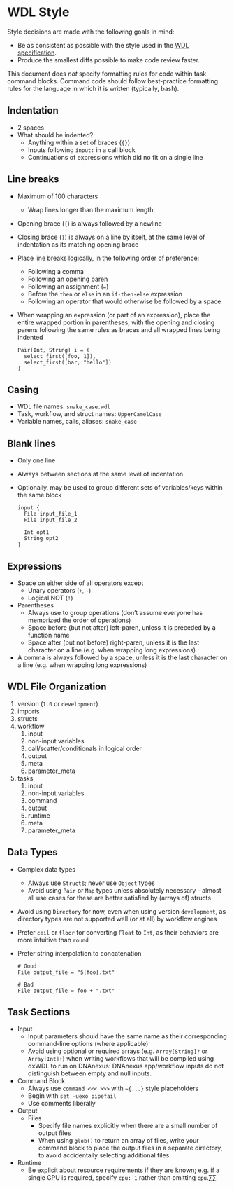 # WDL Style

Style decisions are made with the following goals in mind:

* Be as consistent as possible with the style used in the [WDL specification](https://github.com/openwdl/wdl/blob/master/versions/1.0/SPEC.md).
* Produce the smallest diffs possible to make code review faster.

This document does *not* specify formatting rules for code within task command blocks. Command code should follow best-practice formatting rules for the language in which it is written (typically, bash).

## Indentation

* 2 spaces
* What should be indented?
    * Anything within a set of braces (`{}`)
    * Inputs following `input:` in a call block
    * Continuations of expressions which did no fit on a single line

## Line breaks

* Maximum of 100 characters
    * Wrap lines longer than the maximum length
* Opening brace (`{`) is always followed by a newline
* Closing brace (`}`) is always on a line by itself, at the same level of indentation as its matching opening brace
* Place line breaks logically, in the following order of preference:
    * Following a comma
    * Following an opening paren
    * Following an assignment (`=`)
    * Before the `then` or `else` in an `if-then-else` expression
    * Following an operator that would otherwise be followed by a space
* When wrapping an expression (or part of an expression), place the entire wrapped portion in parentheses, with the opening and closing parens following the same rules as braces and all wrapped lines being indented
    
    ```wdl
    Pair[Int, String] i = (
      select_first([foo, 1]),
      select_first([bar, "hello"])
    )
    ```
## Casing

* WDL file names: `snake_case.wdl`
* Task, workflow, and struct names: `UpperCamelCase` 
* Variable names, calls, aliases: `snake_case`

## Blank lines

* Only one line
* Always between sections at the same level of indentation
* Optionally, may be used to group different sets of variables/keys within the same block

    ```wdl
    input {
      File input_file_1
      File input_file_2
  
      Int opt1
      String opt2
    }
    ```

## Expressions

* Space on either side of all operators except
    * Unary operators (`+`, `-`)
    * Logical NOT (`!`)
* Parentheses
    * Always use to group operations (don’t assume everyone has memorized the order of operations)
    * Space before (but not after) left-paren, unless it is preceded by a function name
    * Space after (but not before) right-paren, unless it is the last character on a line (e.g. when wrapping long expressions)
* A comma is always followed by a space, unless it is the last character on a line (e.g. when wrapping long expressions)

## WDL File Organization

1. version (`1.0` or `development`)
1. imports
1. structs
1. workflow
    1. input
    1. non-input variables
    1. call/scatter/conditionals in logical order
    1. output
    1. meta
    1. parameter_meta
1. tasks
    1. input
    1. non-input variables
    1. command
    1. output
    1. runtime
    1. meta
    1. parameter_meta

## Data Types

* Complex data types
    * Always use `Struct`s; never use `Object` types
    * Avoid using `Pair` or `Map` types unless absolutely necessary - almost all use cases for these are better satisfied by (arrays of) structs
* Avoid using `Directory` for now, even when using version `development`, as directory types are not supported well (or at all) by workflow engines
* Prefer `ceil` or `floor` for converting `Float` to `Int`, as their behaviors are more intuitive than `round`
* Prefer string interpolation to concatenation

    ```wdl
    # Good
    File output_file = "${foo}.txt"
    
    # Bad
    File output_file = foo + ".txt"
    ```

## Task Sections

* Input
    * Input parameters should have the same name as their corresponding command-line options (where applicable)
    * Avoid using optional or required arrays (e.g. `Array[String]?` or `Array[Int]+`) when writing workflows that will be compiled using dxWDL to run on DNAnexus: DNAnexus app/workflow inputs do not distinguish between empty and null inputs.
* Command Block
    * Always use `command <<< >>>` with `~{...}` style placeholders
    * Begin with `set -uexo pipefail`
    * Use comments liberally
* Output
    * Files
        * Specify file names explicitly when there are a small number of output files
        * When using `glob()` to return an array of files, write your command block to place the output files in a separate directory, to avoid accidentally selecting additional files
* Runtime
    * Be explicit about resource requirements if they are known; e.g. if a single CPU is required, specify `cpu: 1` rather than omitting `cpu`.∑∑